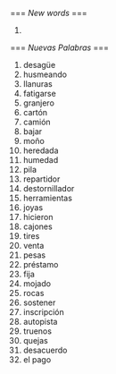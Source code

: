 === *New words* ===

1.

=== *Nuevas Palabras* ===

1. desagüe
2. husmeando
3. llanuras
4. fatigarse
5. granjero
6. cartón
7. camión
8. bajar
9. moño
10. heredada
11. humedad
12. pila
13. repartidor
14. destornillador
15. herramientas
16. joyas
17. hicieron
18. cajones
19. tires
20. venta
21. pesas
22. préstamo
23. fija
24. mojado
25. rocas
26. sostener
27. inscripción
28. autopista
29. truenos
30. quejas
31. desacuerdo
32. el pago
